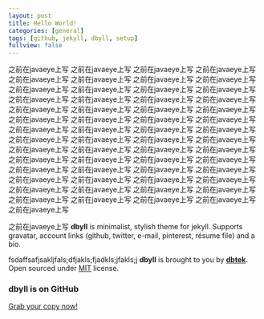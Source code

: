 ```yaml
---
layout: post
title: Hello World!
categories: [general]
tags: [github, jekyll, dbyll, setup]
fullview: false
---
```

 之前在javaeye上写 之前在javaeye上写 之前在javaeye上写 之前在javaeye上写 之前在javaeye上写 之前在javaeye上写 之前在javaeye上写 之前在javaeye上写 之前在javaeye上写 之前在javaeye上写 之前在javaeye上写 之前在javaeye上写 之前在javaeye上写 之前在javaeye上写 之前在javaeye上写 之前在javaeye上写 之前在javaeye上写 之前在javaeye上写 之前在javaeye上写 之前在javaeye上写 之前在javaeye上写 之前在javaeye上写 之前在javaeye上写 之前在javaeye上写 之前在javaeye上写 之前在javaeye上写 之前在javaeye上写 之前在javaeye上写 之前在javaeye上写 之前在javaeye上写 之前在javaeye上写 之前在javaeye上写 之前在javaeye上写 之前在javaeye上写 之前在javaeye上写 之前在javaeye上写 之前在javaeye上写 之前在javaeye上写 之前在javaeye上写 之前在javaeye上写 之前在javaeye上写 之前在javaeye上写 之前在javaeye上写 之前在javaeye上写 之前在javaeye上写 之前在javaeye上写 之前在javaeye上写 之前在javaeye上写 之前在javaeye上写 之前在javaeye上写 之前在javaeye上写 之前在javaeye上写 之前在javaeye上写 之前在javaeye上写 之前在javaeye上写 之前在javaeye上写 之前在javaeye上写


 之前在javaeye上写
**dbyll** is minimalist, stylish theme for jekyll. Supports gravatar, account links (github, twitter, e-mail, pinterest, résume file) and a bio.  


fsdaffsafjsakljfals;dfjakls;fjadkls;jfakls;j
**dbyll** is brought to you by **[dbtek](http://ismaildemirbilek.com)**. Open sourced under [MIT](http://opensource.org/licenses/MIT) license.
  
### dbyll is on GitHub

<a class="btn btn-default" href="https://github.com/dbtek/dbyll">Grab your copy now!</a>
